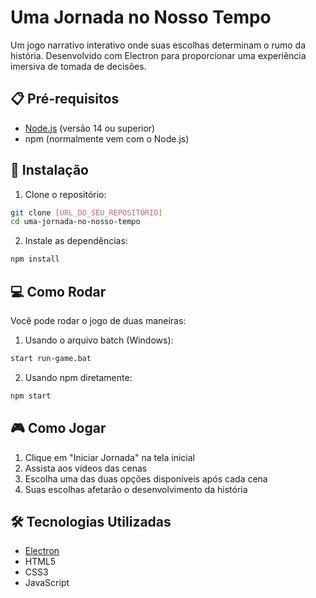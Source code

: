 # Uma Jornada no Nosso Tempo

Um jogo narrativo interativo onde suas escolhas determinam o rumo da história. Desenvolvido com Electron para proporcionar uma experiência imersiva de tomada de decisões.

## 📋 Pré-requisitos

- [Node.js](https://nodejs.org/) (versão 14 ou superior)
- npm (normalmente vem com o Node.js)

## 🚀 Instalação

1. Clone o repositório:
```bash
git clone [URL_DO_SEU_REPOSITÓRIO]
cd uma-jornada-no-nosso-tempo
```

2. Instale as dependências:
```bash
npm install
```

## 💻 Como Rodar

Você pode rodar o jogo de duas maneiras:

1. Usando o arquivo batch (Windows):
```bash
start run-game.bat
```

2. Usando npm diretamente:
```bash
npm start
```

## 🎮 Como Jogar

1. Clique em "Iniciar Jornada" na tela inicial
2. Assista aos vídeos das cenas
3. Escolha uma das duas opções disponíveis após cada cena
4. Suas escolhas afetarão o desenvolvimento da história

## 🛠️ Tecnologias Utilizadas

- [Electron](https://www.electronjs.org/)
- HTML5
- CSS3
- JavaScript
